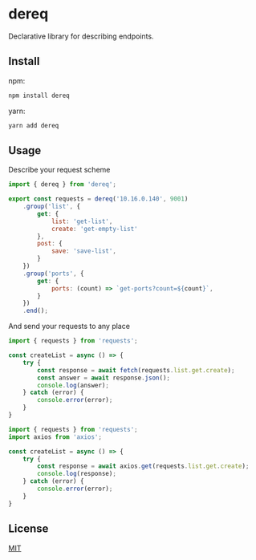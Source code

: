 # dereq
Declarative library for describing endpoints.

## Install

npm:
```sh
npm install dereq
```

yarn:
```sh
yarn add dereq
```

## Usage

Describe your request scheme

```js
import { dereq } from 'dereq';

export const requests = dereq('10.16.0.140', 9001)
    .group('list', {
        get: {
            list: 'get-list',
            create: 'get-empty-list'
        },
        post: {
            save: 'save-list',
        }
    })
    .group('ports', {
        get: {
            ports: (count) => `get-ports?count=${count}`,
        }
    })
    .end();
```

And send your requests to any place

```js
import { requests } from 'requests';

const createList = async () => {
    try {
        const response = await fetch(requests.list.get.create);
        const answer = await response.json();
        console.log(answer);
    } catch (error) {
        console.error(error);
    }
}
```

```js
import { requests } from 'requests';
import axios from 'axios';

const createList = async () => {
    try {
        const response = await axios.get(requests.list.get.create);
        console.log(response);
    } catch (error) {
        console.error(error);
    }
}
```

## License

[MIT](LICENSE)